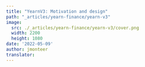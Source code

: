 ```yaml
---
title: "YearnV3: Motivation and design"
path: "_articles/yearn-finance/yearn-v3"
image:
  src: ./_articles/yearn-finance/yearn-v3/cover.png
  width: 2200
  height: 1080
date: '2022-05-09'
author: jmonteer
translator: 
---
```


